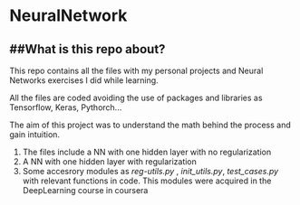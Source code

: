 # NeuralNetwork

##What is this repo about?
---
This repo contains all the files with my personal projects and Neural Networks exercises I did while learning. 

All the files are coded avoiding the use of packages and libraries as Tensorflow, Keras, Pythorch...

The aim of this project was to understand the math behind the  process and gain intuition.

1. The files include a NN with one hidden layer with no regularization 
2. A NN with one hidden layer with regularization 
3. Some accesrory modules as *reg-utils.py* , *init_utils.py*, *test_cases.py* with relevant functions in code. This modules were acquired in the DeepLearning course in coursera
